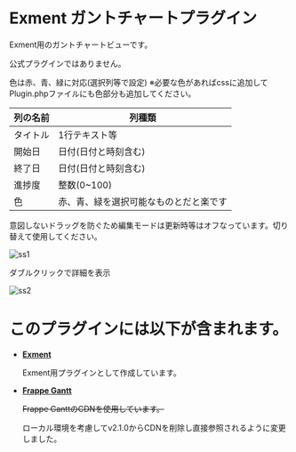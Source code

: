 # Exment ガントチャートプラグイン
Exment用のガントチャートビューです。

公式プラグインではありません。

色は赤、青、緑に対応(選択列等で設定)
※必要な色があればcssに追加してPlugin.phpファイルにも色部分も追加してください。

| 列の名前 | 列種類 |
| --- | --- |
| タイトル | 1行テキスト等 |
| 開始日 | 日付(日付と時刻含む) |
| 終了日 | 日付(日付と時刻含む) | 
| 進捗度 | 整数(0~100) |
| 色 | 赤、青、緑を選択可能なものとだと楽です |

意図しないドラッグを防ぐため編集モードは更新時等はオフなっています。切り替えて使用してください。

![ss1](https://github.com/user-attachments/assets/9234e509-3fd6-42fd-a4a2-93023174e1b9)

ダブルクリックで詳細を表示

![ss2](https://github.com/user-attachments/assets/09bdd8cf-05f8-4a83-a816-7a2c2b2ba869)

# このプラグインには以下が含まれます。
- **[Exment](https://github.com/exceedone/exment)**

  Exment用プラグインとして作成しています。

- **[Frappe Gantt](https://github.com/frappe/gantt)**

  ~~Frappe GanttのCDNを使用しています。~~
  
  ローカル環境を考慮してv2.1.0からCDNを削除し直接参照されるように変更しました。

